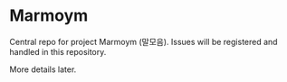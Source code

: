 # Marmoym
Central repo for project Marmoym (말모음).
Issues will be registered and handled in this repository.

More details later.
